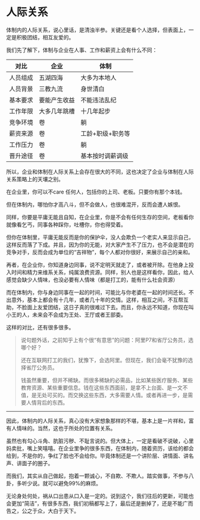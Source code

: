 # 人际关系

体制内的人际关系，说心里话，是清浊半参。关键还是看个人选择，但表面上，一定是积极团结，相互友爱的。

我们先了解下，体制与企业在人事、工作和薪资上会有什么不同：

|   对比   | 企业         | 体制             |
| :--------: | -------------- | ------------------ |
| 人员组成 | 五湖四海     | 大多为本地人     |
| 人员背景 | 三教九流     | 身世清白         |
| 基本要求 | 要能产生收益 | 不能违法乱纪     |
| 工作年限 | 大多几年跳槽 | 十几年起步       |
| 竞争环境 | 卷           | 躺               |
| 薪资来源 | 卷           | 工龄+职级+职务等 |
| 工作压力 | 卷           | 躺               |
| 晋升途径 | 卷           | 基本按时调薪调级 |

所以，企业和体制在人际关系上会存在很大的不同，这也决定了企业与体制在人际关系策略上的天壤之别。

在企业里，你可以不care 任何人，包括你的上司、老板。只要你有那个本钱。

但在体制内，哪怕你才高八斗，但不会做人，也很难混开，反而会遭人嫉恨。

同样，你要是平庸无能且自知，在企业里，你是不会有任何生存的空间，老板看你就像看乞丐，同事各种踩你，吐槽你，你也得受着。

但你在体制里，平庸无能反而是你的保护伞，没人会欺负一个老实人来显示自己，这样反而落了下成。并且，因为你的无能，对大家产生不了压力，也不会是潜在的竞争对手，反而会成为单位的“吉祥物”，每个人都对你很好，来展示自己的亲和。

再者，在企业你，你知道身边同事，说不定明天就走了，或者被开除。在他身上投入时间和精力来维系关系，纯属浪费资源。同样，别人也是这样看你，因此，给人感觉会缺少人情味，也没必要有人情味（都是打工的，能有什么社会资源）

而在体制内，你与身边同事在一起的时间，可能比与你老婆在一起的时间还长。不出意外，基本上都会有十几年，或者几十年的交情。这样，相互之间，不互帮互助，不脸面上友爱团结，这日子真的很难过下去。而且，你永远不知道，你现在叫小王的人，未来会不会成为王处、王厅或者王部委。

这样的对比，还有很多很多。

> 说句题外话，之前知乎上有个很“有意思”的问题：阿里P7和省厅公务员，选哪个好？
>
> 还在互联网打工的我们，犹豫下，会选阿里。但现在，我们会毫不犹豫的选择省厅公务员。
>
> 钱虽然重要，但并不稀缺。而很多稀缺的必需品，比如某些医疗服务、某些教育资源、某些重要信息。钱在这些东西面前，是拿不上台面、是一文不值，是无处可买的。而交换这些东西，大多需要人情。或者再进一步，是需要人情背后的东西。

---

因此，体制内的人际关系，真心没有大家想象那样的不堪，基本上是一片祥和，富有人情味的。当然，这也于所处的位置有关系。

虽然也有勾心斗角、肮脏污秽、不耻言说的。但大体上，一定是看破不说破，心里妈卖批，嘴上笑嘻嘻。在企业里争的很多东西，在体制内，随着资历，该给的都会给到，不是你的，争红了脸也不会给你。毕竟体制还是一个讲阶层、讲情面、讲名声、讲面子的圈子。

而我们，其实从自己做起，抱着一颗诚心，不自欺、不欺人。踏实做事，不参与八卦，多听少说。就可以避免99%的麻烦。

无论身处何处，祸从口出患从口入是一定的。说到这个，我们往后的更新，可能也会更加“简洁”，有很多东西，我们初稿都写上了，最后还是删掉了，还是不能广而告之，公之于众，大白于天下。